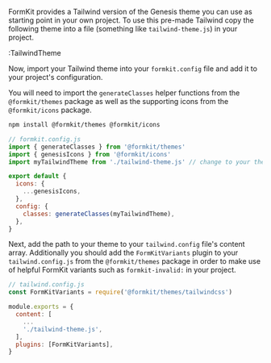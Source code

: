 FormKit provides a Tailwind version of the Genesis theme you can use as starting point in your own project. To use this pre-made Tailwind copy the following theme into a file (something like `tailwind-theme.js`) in your project.

:TailwindTheme

Now, import your Tailwind theme into your `formkit.config` file and add it to your project's configuration. 

You will need to import the `generateClasses` helper functions from the `@formkit/themes` package as well as the supporting icons from the `@formkit/icons` package.

```sh
npm install @formkit/themes @formkit/icons
```

```js
// formkit.config.js
import { generateClasses } from '@formkit/themes'
import { genesisIcons } from '@formkit/icons'
import myTailwindTheme from './tailwind-theme.js' // change to your theme's path

export default {
  icons: {
    ...genesisIcons,
  },
  config: {
    classes: generateClasses(myTailwindTheme),
  },
}
```

Next, add the path to your theme to your `tailwind.config` file's content array. Additionally you should add the `FormKitVariants` plugin to your `tailwind.config.js` from the `@formkit/themes` package in order to make use of helpful FormKit variants such as `formkit-invalid:` in your project.

```js
// tailwind.config.js
const FormKitVariants = require('@formkit/themes/tailwindcss')

module.exports = {
  content: [
    ...
    './tailwind-theme.js',
  ],
  plugins: [FormKitVariants],
}
```